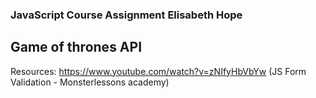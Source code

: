 ### JavaScript Course Assignment Elisabeth Hope

## Game of thrones API

Resources: https://www.youtube.com/watch?v=zNIfyHbVbYw (JS Form Validation - Monsterlessons academy)
